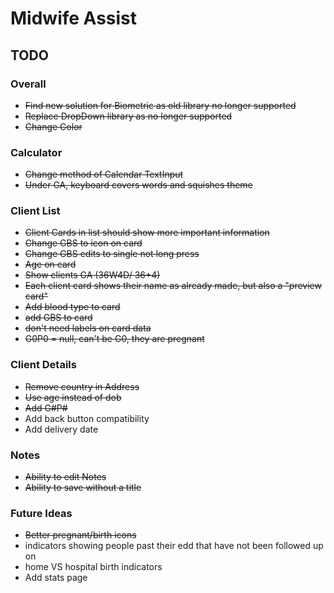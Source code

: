 # Midwife Assist

## TODO

### Overall
* ~~Find new solution for Biometric as old library no longer supported~~
* ~~Replace DropDown library as no longer supported~~
* ~~Change Color~~
### Calculator
* ~~Change method of Calendar TextInput~~
* ~~Under GA, keyboard covers words and squishes theme~~
### Client List
* ~~Client Cards in list should show more important information~~
* ~~Change GBS to icon on card~~
* ~~Change GBS edits to single not long press~~
* ~~Age on card~~
* ~~Show clients GA (36W4D/ 36+4)~~
* ~~Each client card shows their name as already made, but also a "preview card"~~
* ~~Add blood type to card~~
* ~~add GBS to card~~
* ~~don't need labels on card data~~
* ~~G0P0 = null, can't be G0, they are pregnant~~
### Client Details
* ~~Remove country in Address~~
* ~~Use age instead of dob~~
* ~~Add G#P#~~
* Add back button compatibility
* Add delivery date
### Notes
* ~~Ability to edit Notes~~
* ~~Ability to save without a title~~

### Future Ideas
* ~~Better pregnant/birth icons~~
* indicators showing people past their edd that have not been followed up on
* home VS hospital birth indicators
* Add stats page